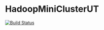 # HadoopMiniClusterUT
[![Build Status](http://192.168.1.11:8080/buildStatus/icon?job=hadoopUnitTestingProject)](http://192.168.1.11:8080/job/hadoopUnitTestingProject/)

